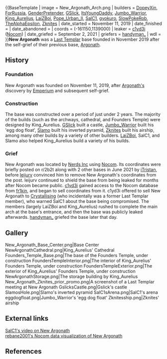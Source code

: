 {{BaseTemplate
| image = New_Argonath_Arch.png
| builders = [DopeyXin](https://2b2t.miraheze.org/wiki/DopeyXin), [ForRussia](https://2b2t.miraheze.org/wiki/ForRussia), [GenderPretender](https://2b2t.miraheze.org/wiki/GenderPretender), [GSlick](https://2b2t.miraheze.org/wiki/GSlick), [ItsYoungDaddy](https://2b2t.miraheze.org/wiki/ItsYoungDaddy), [Jumbo_Warrior](https://2b2t.miraheze.org/wiki/Jumbo_Warrior), [King_Aurelius](https://2b2t.miraheze.org/wiki/King_Aurelius), [LaiZBoi](https://2b2t.miraheze.org/wiki/LaiZBoi), [Pope_Urban_II](https://2b2t.miraheze.org/wiki/Pope_Urban_II), [SalC1](https://2b2t.miraheze.org/wiki/SalC1), [gyokuro](https://2b2t.miraheze.org/wiki/gyokuro), [SlowPokeRob](https://2b2t.miraheze.org/wiki/SlowPokeRob), [TheAlphaEpsilon](https://2b2t.miraheze.org/wiki/TheAlphaEpsilon), [Zknites](https://2b2t.miraheze.org/wiki/Zknites)
| date_started = November 11, 2019
| date_finished =
| date_abandoned =
| coords = (-161150,1139000)
| leaker = [c1yd3i](https://2b2t.miraheze.org/wiki/c1yd3i) ([Nocom](https://2b2t.miraheze.org/wiki/Nocom))
| date_griefed = September 2, 2021
| griefers = [handyman_](https://2b2t.miraheze.org/wiki/handyman_)
| wdl =
}}**New Argonath** was a [Last Templar](https://2b2t.miraheze.org/wiki/Last_Templar) base founded in November 2019 after the self-grief of their previous base, [Argonath](https://2b2t.miraheze.org/wiki/Argonath).

## History
### Foundation
New Argonath was founded on November 11, 2019, after [Argonath's](https://2b2t.miraheze.org/wiki/Argonath) discovery by [Emperium](https://2b2t.miraheze.org/wiki/Emperium) and subsequent self-grief.

### Construction
The base was constructed over a period of just under 2 years. The majority of the builds (such as the archways, cathedral, and Founders Temple) were designed by King_Aurelius. [GSlick](https://2b2t.miraheze.org/wiki/GSlick) built a castle, [Jumbo_Warrior](https://2b2t.miraheze.org/wiki/Jumbo_Warrior) built his 'egg dog float', [Slamo](https://2b2t.miraheze.org/wiki/Slamo) built his inverted pyramid, [Zknites](https://2b2t.miraheze.org/wiki/Zknites) built his airship, among many other builds by a variety of other builders. [LaiZBoi](https://2b2t.miraheze.org/wiki/LaiZBoi), SalC1, and Slamo also helped King_Aurelius build a variety of his builds.

### Grief
New Argonath was located by [Nerds Inc](https://2b2t.miraheze.org/wiki/Nerds_Inc) using [Nocom](https://2b2t.miraheze.org/wiki/Nocom). Its coordinates were briefly posted on r/2b2t along with 2 other bases in June 2021 by [iTristan](https://2b2t.miraheze.org/wiki/iTristan), before [leijurv](https://2b2t.miraheze.org/wiki/leijurv) convinced him to remove New Argonath's coordinates from the post. leijurv continued to shield the base from being leaked for months after Nocom became public. [c1yd3i](https://2b2t.miraheze.org/wiki/c1yd3i) gained access to the Nocom database from [fr1kin](https://2b2t.miraheze.org/wiki/fr1kin), and began to sell coordinates from it. c1yd3i offered to sell New Argonath to [Crystallising](https://2b2t.miraheze.org/wiki/Crystallising) (who incidentally was a former Last Templar member), who warned SalC1 about the base being compromised. The members (largely LaiZBoi and King_Aurelius) rushed to complete the main arch at the base's entrance, and then the base was publicly leaked afterwards. [handyman_](https://2b2t.miraheze.org/wiki/handyman_) griefed the base later that day.

## Gallery
<gallery>
New_Argonath_Base_Center.png|Base Center
NewArgonathCathedral.png|King_Aurelius' Cathedral
Founders_Temple_Base.png|The base of the Founders Temple, under construction
FoundersTempleInterior.png|The interior of King_Aurelius' Founders Temple, under construction
FoundersTempleExterior.png|The exterior of King_Aurelius' Founders Temple, under construction
NewArgonathStorage.png|The storage building by King_Aurelius
New_Argonath_Zknites_prior_promo.png|A screenshot of a Last Templar meeting at New Argonath
GslicksCastle.png|Gslick's castle
SlamosHole.png|Slamo's inverted pyramid
SalC1sArena.png|SalC1's arena
eggdogfloat.png|Jumbo_Warrior's 'egg dog float'
Zknitesship.png|Zknites' airship
</gallery>

## External links
[SalC1's video on New Argonath](https://www.youtube.com/watch?v=oEZh_aPC644)<br>
[rebane2001's Nocom data visualization of New Argonath](https://www.youtube.com/watch?v=q97iUlu9DQc)

## References